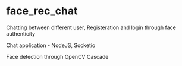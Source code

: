 # face_rec_chat
Chatting between different user, Registeration and login through face authenticity

Chat application - NodeJS, Socketio

Face detection through OpenCV Cascade
